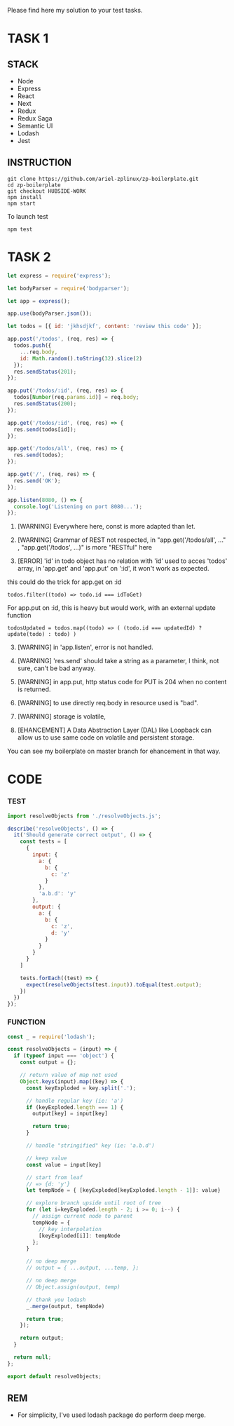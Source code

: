 Please find here my solution to your test tasks.

# TASK 1

## STACK

- Node
- Express
- React
- Next
- Redux
- Redux Saga
- Semantic UI
- Lodash
- Jest


## INSTRUCTION

```shell
git clone https://github.com/ariel-zplinux/zp-boilerplate.git
cd zp-boilerplate
git checkout HUBSIDE-WORK
npm install
npm start
```

To launch test

```shell
npm test
```

# TASK 2

```javascript
let express = require('express');

let bodyParser = require('body­parser');

let app = express();

app.use(bodyParser.json());

let todos = [{ id: 'jkhsdjkf', content: 'review this code' }];

app.post('/todos', (req, res) => {
  todos.push({
    ...req.body,
    id: Math.random().toString(32).slice(2)
  });
  res.sendStatus(201);
});

app.put('/todos/:id', (req, res) => {
  todos[Number(req.params.id)] = req.body;
  res.sendStatus(200);
});

app.get('/todos/:id', (req, res) => {
  res.send(todos[id]);
});

app.get('/todos/all', (req, res) => {
  res.send(todos);
});

app.get('/', (req, res) => {
  res.send('OK');
});

app.listen(8080, () => {
  console.log('Listening on port 8080...');
});

```

1. [WARNING] Everywhere here, const is more adapted than let.

2. [WARNING] Grammar of REST not respected,  in "app.get('/todos/all', ..." , "app.get('/todos', ...)" is more "RESTful" here

3. [ERROR] 'id' in todo object has no relation with 'id' used to acces 'todos' array, in 'app.get' and 'app.put' on ':id', it won't work as expected.

this could do the trick for app.get on :id

```
todos.filter((todo) => todo.id === idToGet)
```

For app.put on :id, this is heavy but would work, with an external update function

```
todosUpdated = todos.map((todo) => ( (todo.id === updatedId) ? update(todo) : todo) )
```

3. [WARNING] in 'app.listen', error is not handled.

4. [WARNING] 'res.send' should take a string as a parameter, I think, not sure, can't be bad anyway.

5. [WARNING] in app.put, http status code for PUT is 204 when no content is returned.

6. [WARNING] to use directly req.body in resource used is "bad".

7. [WARNING] storage is volatile,

8. [EHANCEMENT] A Data Abstraction Layer (DAL) like Loopback can allow us to use same code on volatile and persistent storage.

You can see my boilerplate on master branch for ehancement in that way.

# CODE

### TEST
```javascript
import resolveObjects from './resolveObjects.js';

describe('resolveObjects', () => {
  it('Should generate correct output', () => {
    const tests = [
      {
        input: {
          a: {
            b: {
              c: 'z'
            }
          },
          'a.b.d': 'y'
        },
        output: {
          a: {
            b: {
              c: 'z',
              d: 'y'
            }
          }
        }
      }
    ]

    tests.forEach((test) => {
      expect(resolveObjects(test.input)).toEqual(test.output);
    })
  })
});
```

### FUNCTION
```javascript
const _ = require('lodash');

const resolveObjects = (input) => {
  if (typeof input === 'object') {
    const output = {};

    // return value of map not used
    Object.keys(input).map((key) => {
      const keyExploded = key.split('.');

      // handle regular key (ie: 'a')
      if (keyExploded.length === 1) {
        output[key] = input[key]

        return true;
      }

      // handle "stringified" key (ie: 'a.b.d')

      // keep value
      const value = input[key]

      // start from leaf
      // => {d: 'y'}
      let tempNode = { [keyExploded[keyExploded.length - 1]]: value}

      // explore branch upside until root of tree
      for (let i=keyExploded.length - 2; i >= 0; i--) {
        // assign current node to parent
        tempNode = {
          // key interpolation
          [keyExploded[i]]: tempNode
        };
      }

      // no deep merge
      // output = { ...output, ...temp, };

      // no deep merge
      // Object.assign(output, temp)

      // thank you lodash
      _.merge(output, tempNode)

      return true;
    });

    return output;
  }

  return null;
};

export default resolveObjects;
```

## REM

- For simplicity, I've used lodash package do perform deep merge.
